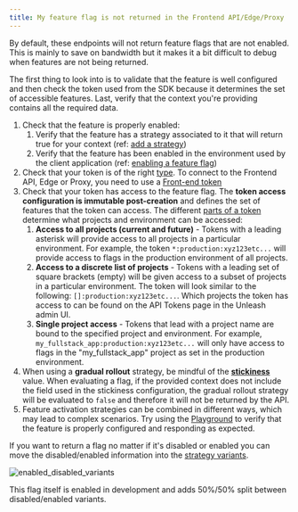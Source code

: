 ```yaml
---
title: My feature flag is not returned in the Frontend API/Edge/Proxy
---
```


By default, these endpoints will not return feature flags that are not enabled. This is mainly to save on bandwidth but it makes it a bit difficult to debug when features are not being returned. 

The first thing to look into is to validate that the feature is well configured and then check the token used from the SDK because it determines the set of accessible features. Last, verify that the context you're providing contains all the required data.

1. Check that the feature is properly enabled: 
    1. Verify that the feature has a strategy associated to it that will return true for your context (ref: [add a strategy](/how-to/how-to-create-feature-toggles#step-2))
    1. Verify that the feature has been enabled in the environment used by the client application (ref: [enabling a feature flag](/how-to/how-to-create-feature-toggles#step-3))
1. Check that your token is of the right [type](/reference/api-tokens-and-client-keys.mdx). To connect to the Frontend API, Edge or Proxy, you need to use a [Front-end token](/reference/api-tokens-and-client-keys#front-end-tokens)
1. Check that your token has access to the feature flag. The **token access configuration is immutable post-creation** and defines the set of features that the token can access. The different [parts of a token](/reference/api-tokens-and-client-keys#version-2) determine what projects and environment can be accessed:
    1. **Access to all projects (current and future)** - Tokens with a leading asterisk will provide access to all projects in a particular environment. For example, the token `*:production:xyz123etc...` will provide access to flags in the production environment of all projects.
    1. **Access to a discrete list of projects** - Tokens with a leading set of square brackets (empty) will be given access to a subset of projects in a particular environment. The token will look similar to the following: `[]:production:xyz123etc...`. Which projects the token has access to can be found on the API Tokens page in the Unleash admin UI.
    1. **Single project access** - Tokens that lead with a project name are bound to the specified project and environment. For example, `my_fullstack_app:production:xyz123etc...` will only have access to flags in the "my_fullstack_app" project as set in the production environment.
1. When using a **gradual rollout** strategy, be mindful of the **[stickiness](/reference/stickiness)** value. When evaluating a flag, if the provided context does not include the field used in the stickiness configuration, the gradual rollout strategy will be evaluated to `false` and therefore it will not be returned by the API.
1. Feature activation strategies can be combined in different ways, which may lead to complex scenarios. Try using the [Playground](/reference/playground.mdx) to verify that the feature is properly configured and responding as expected.


If you want to return a flag no matter if it's disabled or enabled you can move the disabled/enabled information into the [strategy variants](/strategy/variants).

![enabled_disabled_variants](/img/enabled-disabled-variants.png 'Using enabled and disabled variants')

This flag itself is enabled in development and adds 50%/50% split between disabled/enabled variants.
